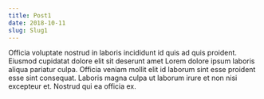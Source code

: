 ```yaml
---
title: Post1
date: 2018-10-11
slug: Slug1
---
```


Officia voluptate nostrud in laboris incididunt id quis ad quis proident. Eiusmod cupidatat dolore elit sit deserunt amet Lorem dolore ipsum laboris aliqua pariatur culpa. Officia veniam mollit elit id laborum sint esse proident esse sint consequat. Laboris magna culpa ut laborum irure et non nisi excepteur et. Nostrud qui ea officia ex.
